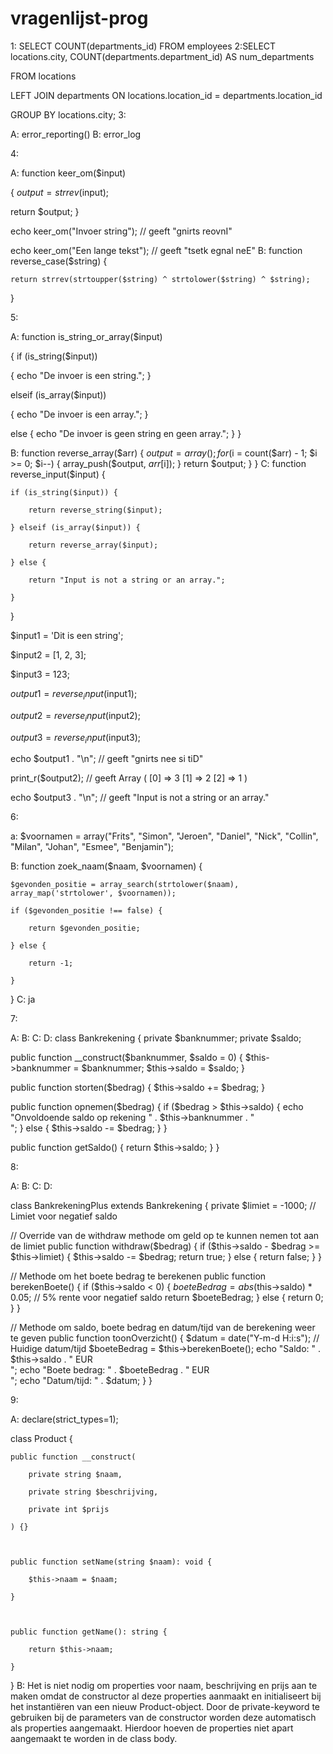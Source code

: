# vragenlijst-prog
1: SELECT COUNT(departments_id) FROM employees 
2:SELECT locations.city, COUNT(departments.department_id) AS num_departments 

FROM locations 

LEFT JOIN departments ON locations.location_id = departments.location_id 

GROUP BY locations.city; 
3:

A: error_reporting()
B: error_log

4:

A: function keer_om($input) 

 { $output = strrev($input);  

return $output; } 

echo keer_om("Invoer string"); // geeft "gnirts reovnI"  

echo keer_om("Een lange tekst"); // geeft "tsetk egnal neE" 
B: function reverse_case($string) { 

    return strrev(strtoupper($string) ^ strtolower($string) ^ $string); 

} 

5:

A: function is_string_or_array($input) 

{ if (is_string($input)) 

 { echo "De invoer is een string."; }  

elseif (is_array($input))  

{ echo "De invoer is een array."; }  

else { echo "De invoer is geen string en geen array."; } } 

 
B: function reverse_array($arr) {
  $output = array();
  for ($i = count($arr) - 1; $i >= 0; $i--) {
    array_push($output, $arr[$i]);
  }
  return $output;
}
} 
C: function reverse_input($input) { 

    if (is_string($input)) { 

        return reverse_string($input); 

    } elseif (is_array($input)) { 

        return reverse_array($input); 

    } else { 

        return "Input is not a string or an array."; 

    } 

} 

 

$input1 = 'Dit is een string'; 

$input2 = [1, 2, 3]; 

$input3 = 123; 

$output1 = reverse_input($input1); 

$output2 = reverse_input($input2); 

$output3 = reverse_input($input3); 

echo $output1 . "\n"; // geeft "gnirts nee si tiD" 

print_r($output2); // geeft Array ( [0] => 3 [1] => 2 [2] => 1 ) 

echo $output3 . "\n"; // geeft "Input is not a string or an array." 

6:

a: $voornamen = array("Frits", "Simon", "Jeroen", "Daniel", "Nick", "Collin", "Milan", "Johan", "Esmee", "Benjamin");

B: function zoek_naam($naam, $voornamen) { 

    $gevonden_positie = array_search(strtolower($naam), array_map('strtolower', $voornamen)); 

    if ($gevonden_positie !== false) { 

        return $gevonden_positie; 

    } else { 

        return -1; 

    } 

} 
C: ja

7:

A: 
B:
C:
D:
class Bankrekening {
  private $banknummer;
  private $saldo;

  public function __construct($banknummer, $saldo = 0) {
    $this->banknummer = $banknummer;
    $this->saldo = $saldo;
  }

  public function storten($bedrag) {
    $this->saldo += $bedrag;
  }

  public function opnemen($bedrag) {
    if ($bedrag > $this->saldo) {
      echo "Onvoldoende saldo op rekening " . $this->banknummer . "<br>";
    } else {
      $this->saldo -= $bedrag;
    }
  }

  public function getSaldo() {
    return $this->saldo;
  }
}


8:

A:
B:
C:
D:

class BankrekeningPlus extends Bankrekening {
  private $limiet = -1000; // Limiet voor negatief saldo

  // Override van de withdraw methode om geld op te kunnen nemen tot aan de limiet
  public function withdraw($bedrag) {
    if ($this->saldo - $bedrag >= $this->limiet) {
      $this->saldo -= $bedrag;
      return true;
    } else {
      return false;
    }
  }

  // Methode om het boete bedrag te berekenen
  public function berekenBoete() {
    if ($this->saldo < 0) {
      $boeteBedrag = abs($this->saldo) * 0.05; // 5% rente voor negatief saldo
      return $boeteBedrag;
    } else {
      return 0;
    }
  }

  // Methode om saldo, boete bedrag en datum/tijd van de berekening weer te geven
  public function toonOverzicht() {
    $datum = date("Y-m-d H:i:s"); // Huidige datum/tijd
    $boeteBedrag = $this->berekenBoete();
    echo "Saldo: " . $this->saldo . " EUR<br>";
    echo "Boete bedrag: " . $boeteBedrag . " EUR<br>";
    echo "Datum/tijd: " . $datum;
  }
}


9:

A:
declare(strict_types=1); 

  

class Product { 

    public function __construct( 

        private string $naam, 

        private string $beschrijving, 

        private int $prijs 

    ) {} 

  

    public function setName(string $naam): void { 

        $this->naam = $naam; 

    } 

  

    public function getName(): string { 

        return $this->naam; 

    } 

} 
B: Het is niet nodig om properties voor naam, beschrijving en prijs aan te maken omdat de constructor al deze properties aanmaakt en initialiseert bij het instantiëren van een nieuw Product-object. Door de private-keyword te gebruiken bij de parameters van de constructor worden deze automatisch als properties aangemaakt. Hierdoor hoeven de properties niet apart aangemaakt te worden in de class body. 
